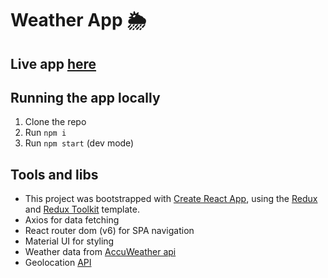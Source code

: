 # Weather App 🌦️

## Live app [here](google.com)

## Running the app locally

1. Clone the repo
2. Run `npm i`
3. Run `npm start` (dev mode)

## Tools and libs

- This project was bootstrapped with [Create React App](https://github.com/facebook/create-react-app), using the [Redux](https://redux.js.org/) and [Redux Toolkit](https://redux-toolkit.js.org/) template.
- Axios for data fetching
- React router dom (v6) for SPA navigation
- Material UI for styling
- Weather data from [AccuWeather api](https://developer.accuweather.com/)
- Geolocation [API](https://developer.mozilla.org/en-US/docs/Web/API/Geolocation_API)
